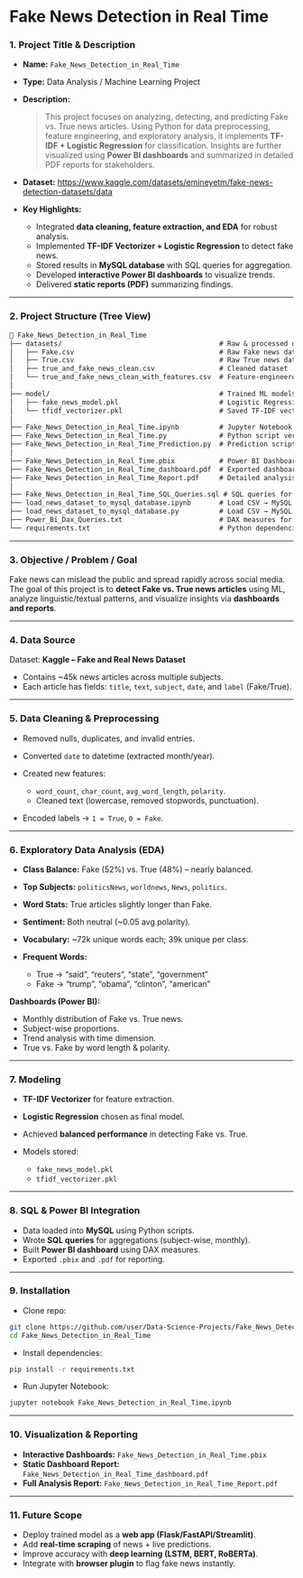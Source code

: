 # Fake News Detection in Real Time

### 1. **Project Title & Description**

* **Name:** `Fake_News_Detection_in_Real_Time`

* **Type:** Data Analysis / Machine Learning Project

* **Description:**

  > This project focuses on analyzing, detecting, and predicting Fake vs. True news articles. Using Python for data preprocessing, feature engineering, and exploratory analysis, it implements **TF-IDF + Logistic Regression** for classification. Insights are further visualized using **Power BI dashboards** and summarized in detailed PDF reports for stakeholders.

* **Dataset:** https://www.kaggle.com/datasets/emineyetm/fake-news-detection-datasets/data

* **Key Highlights:**

  * Integrated **data cleaning, feature extraction, and EDA** for robust analysis.
  * Implemented **TF-IDF Vectorizer + Logistic Regression** to detect fake news.
  * Stored results in **MySQL database** with SQL queries for aggregation.
  * Developed **interactive Power BI dashboards** to visualize trends.
  * Delivered **static reports (PDF)** summarizing findings.

---

### 2. **Project Structure (Tree View)**

```markdown
📂 Fake_News_Detection_in_Real_Time
├── datasets/                                       # Raw & processed datasets
│   ├── Fake.csv                                    # Raw Fake news data
│   ├── True.csv                                    # Raw True news data
│   ├── true_and_fake_news_clean.csv                # Cleaned dataset
│   └── true_and_fake_news_clean_with_features.csv  # Feature-engineered dataset
│
├── model/                                          # Trained ML models
│   ├── fake_news_model.pkl                         # Logistic Regression model
│   └── tfidf_vectorizer.pkl                        # Saved TF-IDF vectorizer
│
├── Fake_News_Detection_in_Real_Time.ipynb          # Jupyter Notebook (EDA + ML)
├── Fake_News_Detection_in_Real_Time.py             # Python script version
├── Fake_News_Detection_in_Real_Time_Prediction.py  # Prediction script (loads model)
│
├── Fake_News_Detection_in_Real_Time.pbix           # Power BI Dashboard
├── Fake_News_Detection_in_Real_Time_dashboard.pdf  # Exported dashboard (PDF)
├── Fake_News_Detection_in_Real_Time_Report.pdf     # Detailed analysis report
│
├── Fake_News_Detection_in_Real_Time_SQL_Queries.sql # SQL queries for dataset
├── load_news_dataset_to_mysql_database.ipynb       # Load CSV → MySQL (Notebook)
├── load_news_dataset_to_mysql_database.py          # Load CSV → MySQL (Script)
├── Power_Bi_Dax_Queries.txt                        # DAX measures for dashboard
└── requirements.txt                                # Python dependencies
```

---

### 3. **Objective / Problem / Goal**

Fake news can mislead the public and spread rapidly across social media.
The goal of this project is to **detect Fake vs. True news articles** using ML, analyze linguistic/textual patterns, and visualize insights via **dashboards and reports**.

---

### 4. **Data Source**

Dataset: **Kaggle – Fake and Real News Dataset**

* Contains \~45k news articles across multiple subjects.
* Each article has fields: `title`, `text`, `subject`, `date`, and `label` (Fake/True).

---

### 5. **Data Cleaning & Preprocessing**

* Removed nulls, duplicates, and invalid entries.
* Converted `date` to datetime (extracted month/year).
* Created new features:

  * `word_count`, `char_count`, `avg_word_length`, `polarity`.
  * Cleaned text (lowercase, removed stopwords, punctuation).
* Encoded labels → `1 = True`, `0 = Fake`.

---

### 6. **Exploratory Data Analysis (EDA)**

* **Class Balance:** Fake (52%) vs. True (48%) – nearly balanced.
* **Top Subjects:** `politicsNews`, `worldnews`, `News`, `politics`.
* **Word Stats:** True articles slightly longer than Fake.
* **Sentiment:** Both neutral (\~0.05 avg polarity).
* **Vocabulary:** \~72k unique words each; 39k unique per class.
* **Frequent Words:**

  * True → “said”, “reuters”, “state”, “government”
  * Fake → “trump”, “obama”, “clinton”, “american”

**Dashboards (Power BI):**

* Monthly distribution of Fake vs. True news.
* Subject-wise proportions.
* Trend analysis with time dimension.
* True vs. Fake by word length & polarity.

---

### 7. **Modeling**

* **TF-IDF Vectorizer** for feature extraction.
* **Logistic Regression** chosen as final model.
* Achieved **balanced performance** in detecting Fake vs. True.
* Models stored:

  * `fake_news_model.pkl`
  * `tfidf_vectorizer.pkl`

---

### 8. **SQL & Power BI Integration**

* Data loaded into **MySQL** using Python scripts.
* Wrote **SQL queries** for aggregations (subject-wise, monthly).
* Built **Power BI dashboard** using DAX measures.
* Exported `.pbix` and `.pdf` for reporting.

---

### 9. **Installation**

* Clone repo:

```bash
git clone https://github.com/user/Data-Science-Projects/Fake_News_Detection_in_Real_Time
cd Fake_News_Detection_in_Real_Time
```

* Install dependencies:

```bash
pip install -r requirements.txt
```

* Run Jupyter Notebook:

```bash
jupyter notebook Fake_News_Detection_in_Real_Time.ipynb
```

---

### 10. **Visualization & Reporting**

* **Interactive Dashboards:** `Fake_News_Detection_in_Real_Time.pbix`
* **Static Dashboard Report:** `Fake_News_Detection_in_Real_Time_dashboard.pdf`
* **Full Analysis Report:** `Fake_News_Detection_in_Real_Time_Report.pdf`

---

### 11. **Future Scope**

* Deploy trained model as a **web app (Flask/FastAPI/Streamlit)**.
* Add **real-time scraping** of news + live predictions.
* Improve accuracy with **deep learning (LSTM, BERT, RoBERTa)**.
* Integrate with **browser plugin** to flag fake news instantly.

